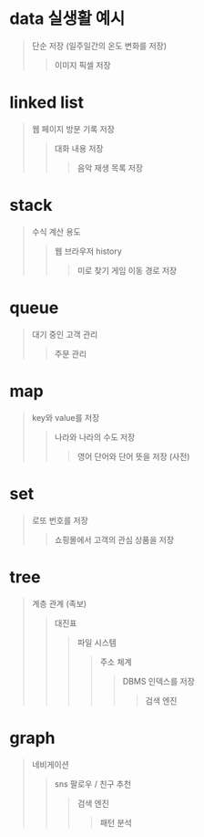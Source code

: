 # data 실생활 예시

> 단순 저장 (일주일간의 온도 변화를 저장)
>
> > 이미지 픽셀 저장

# linked list

> 웹 페이지 방분 기록 저장
>
> > 대화 내용 저장
> >
> > > 음악 재생 목록 저장

# stack

> 수식 계산 용도
>
> > 웹 브라우저 history
> >
> > > 미로 찾기 게임 이동 경로 저장

# queue

> 대기 중인 고객 관리
>
> > 주문 관리

# map

> key와 value를 저장
>
> > 나라와 나라의 수도 저장
> >
> > > 영어 단어와 단어 뜻을 저장 (사전)

# set

> 로또 번호를 저장
>
> > 쇼핑몰에서 고객의 관심 상품을 저장

# tree

> 계층 관계 (족보)
>
> > 대진표
> >
> > > 파일 시스템
> > >
> > > > 주소 체계
> > > >
> > > > > DBMS 인덱스를 저장
> > > > >
> > > > > > 검색 엔진

# graph

> 네비게이션
>
> > sns 팔로우 / 친구 추천
> >
> > > 검색 엔진
> > >
> > > > 패턴 분석
